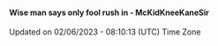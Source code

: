 #### Wise man says only fool rush in - McKidKneeKaneSir
Updated on 02/06/2023 - 08:10:13 (UTC) Time Zone
